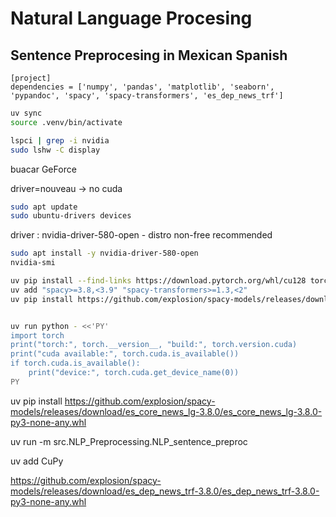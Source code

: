 # Natural Language Procesing
## Sentence Preprocesing in Mexican Spanish

```
[project]
dependencies = ['numpy', 'pandas', 'matplotlib', 'seaborn', 'pypandoc', 'spacy', 'spacy-transformers', 'es_dep_news_trf']
```

```bash
uv sync
source .venv/bin/activate
```

```bash
lspci | grep -i nvidia
sudo lshw -C display

```

buacar GeForce

driver=nouveau -> no cuda

```bash
sudo apt update
sudo ubuntu-drivers devices
```

driver   : nvidia-driver-580-open - distro non-free recommended

```bash
sudo apt install -y nvidia-driver-580-open
nvidia-smi

uv pip install --find-links https://download.pytorch.org/whl/cu128 torch==2.8.0
uv add "spacy>=3.8,<3.9" "spacy-transformers>=1.3,<2"
uv pip install https://github.com/explosion/spacy-models/releases/download/es_dep_news_trf-3.8.0/es_dep_news_trf-3.8.0-py3-none-any.whl


uv run python - <<'PY'
import torch
print("torch:", torch.__version__, "build:", torch.version.cuda)
print("cuda available:", torch.cuda.is_available())
if torch.cuda.is_available():
    print("device:", torch.cuda.get_device_name(0))
PY
```
uv pip install https://github.com/explosion/spacy-models/releases/download/es_core_news_lg-3.8.0/es_core_news_lg-3.8.0-py3-none-any.whl

uv run -m src.NLP_Preprocessing.NLP_sentence_preproc

uv add CuPy

https://github.com/explosion/spacy-models/releases/download/es_dep_news_trf-3.8.0/es_dep_news_trf-3.8.0-py3-none-any.whl